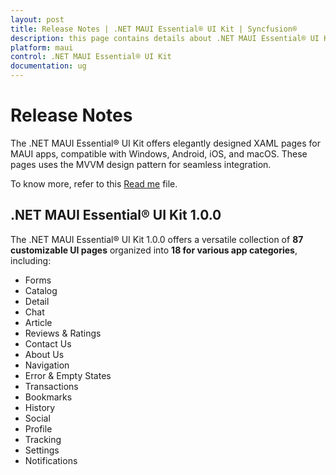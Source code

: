 ```yaml
---
layout: post
title: Release Notes | .NET MAUI Essential® UI Kit | Syncfusion®
description: this page contains details about .NET MAUI Essential® UI Kit Release notes History | Syncfusion®
platform: maui
control: .NET MAUI Essential® UI Kit
documentation: ug
---
```


# Release Notes

The .NET MAUI Essential® UI Kit offers elegantly designed XAML pages for MAUI apps, compatible with Windows, Android, iOS, and macOS. These pages uses the MVVM design pattern for seamless integration.

To know more, refer to this [Read me](https://github.com/syncfusion/essential-ui-kit-for-.net-maui/blob/master/README.md) file. 

## .NET MAUI Essential® UI Kit 1.0.0

The .NET MAUI Essential® UI Kit 1.0.0 offers a versatile collection of **87 customizable UI pages** organized into **18 for various app categories**, including:

* Forms
* Catalog
* Detail
* Chat
* Article
* Reviews & Ratings
* Contact Us
* About Us
* Navigation
* Error & Empty States
* Transactions
* Bookmarks
* History
* Social
* Profile
* Tracking
* Settings
* Notifications
